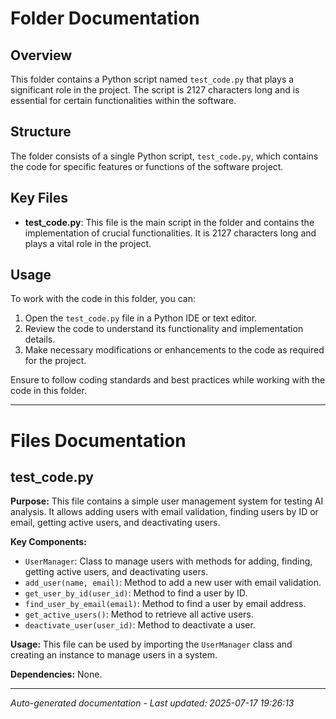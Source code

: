 # Folder Documentation

## Overview
This folder contains a Python script named `test_code.py` that plays a significant role in the project. The script is 2127 characters long and is essential for certain functionalities within the software.

## Structure
The folder consists of a single Python script, `test_code.py`, which contains the code for specific features or functions of the software project.

## Key Files
- **test_code.py**: This file is the main script in the folder and contains the implementation of crucial functionalities. It is 2127 characters long and plays a vital role in the project.

## Usage
To work with the code in this folder, you can:
1. Open the `test_code.py` file in a Python IDE or text editor.
2. Review the code to understand its functionality and implementation details.
3. Make necessary modifications or enhancements to the code as required for the project.

Ensure to follow coding standards and best practices while working with the code in this folder.

---

# Files Documentation

## test_code.py

**Purpose:** This file contains a simple user management system for testing AI analysis. It allows adding users with email validation, finding users by ID or email, getting active users, and deactivating users.

**Key Components:**
- `UserManager`: Class to manage users with methods for adding, finding, getting active users, and deactivating users.
- `add_user(name, email)`: Method to add a new user with email validation.
- `get_user_by_id(user_id)`: Method to find a user by ID.
- `find_user_by_email(email)`: Method to find a user by email address.
- `get_active_users()`: Method to retrieve all active users.
- `deactivate_user(user_id)`: Method to deactivate a user.

**Usage:** This file can be used by importing the `UserManager` class and creating an instance to manage users in a system.

**Dependencies:** None.

---
*Auto-generated documentation - Last updated: 2025-07-17 19:26:13*
